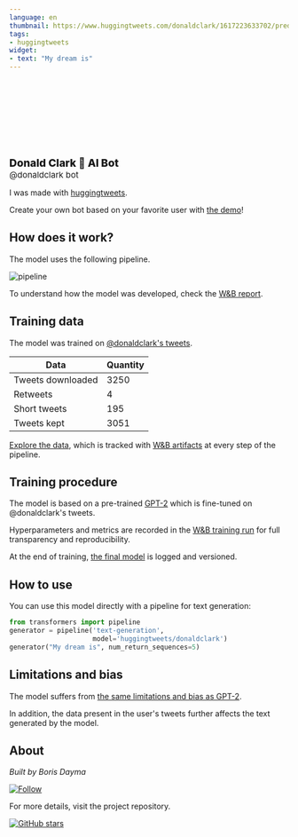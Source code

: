 ```yaml
---
language: en
thumbnail: https://www.huggingtweets.com/donaldclark/1617223633702/predictions.png
tags:
- huggingtweets
widget:
- text: "My dream is"
---
```


<div>
<div style="width: 132px; height:132px; border-radius: 50%; background-size: cover; background-image: url('https://pbs.twimg.com/profile_images/937797480007241729/JyzkRlnB_400x400.jpg')">
</div>
<div style="margin-top: 8px; font-size: 19px; font-weight: 800">Donald Clark 🤖 AI Bot </div>
<div style="font-size: 15px">@donaldclark bot</div>
</div>

I was made with [huggingtweets](https://github.com/borisdayma/huggingtweets).

Create your own bot based on your favorite user with [the demo](https://colab.research.google.com/github/borisdayma/huggingtweets/blob/master/huggingtweets-demo.ipynb)!

## How does it work?

The model uses the following pipeline.

![pipeline](https://github.com/borisdayma/huggingtweets/blob/master/img/pipeline.png?raw=true)

To understand how the model was developed, check the [W&B report](https://wandb.ai/wandb/huggingtweets/reports/HuggingTweets-Train-a-Model-to-Generate-Tweets--VmlldzoxMTY5MjI).

## Training data

The model was trained on [@donaldclark's tweets](https://twitter.com/donaldclark).

| Data | Quantity |
| --- | --- |
| Tweets downloaded | 3250 |
| Retweets | 4 |
| Short tweets | 195 |
| Tweets kept | 3051 |

[Explore the data](https://wandb.ai/wandb/huggingtweets/runs/2vaujq4r/artifacts), which is tracked with [W&B artifacts](https://docs.wandb.com/artifacts) at every step of the pipeline.

## Training procedure

The model is based on a pre-trained [GPT-2](https://huggingface.co/gpt2) which is fine-tuned on @donaldclark's tweets.

Hyperparameters and metrics are recorded in the [W&B training run](https://wandb.ai/wandb/huggingtweets/runs/2of8k8rc) for full transparency and reproducibility.

At the end of training, [the final model](https://wandb.ai/wandb/huggingtweets/runs/2of8k8rc/artifacts) is logged and versioned.

## How to use

You can use this model directly with a pipeline for text generation:

```python
from transformers import pipeline
generator = pipeline('text-generation',
                     model='huggingtweets/donaldclark')
generator("My dream is", num_return_sequences=5)
```

## Limitations and bias

The model suffers from [the same limitations and bias as GPT-2](https://huggingface.co/gpt2#limitations-and-bias).

In addition, the data present in the user's tweets further affects the text generated by the model.

## About

*Built by Boris Dayma*

[![Follow](https://img.shields.io/twitter/follow/borisdayma?style=social)](https://twitter.com/intent/follow?screen_name=borisdayma)

For more details, visit the project repository.

[![GitHub stars](https://img.shields.io/github/stars/borisdayma/huggingtweets?style=social)](https://github.com/borisdayma/huggingtweets)
